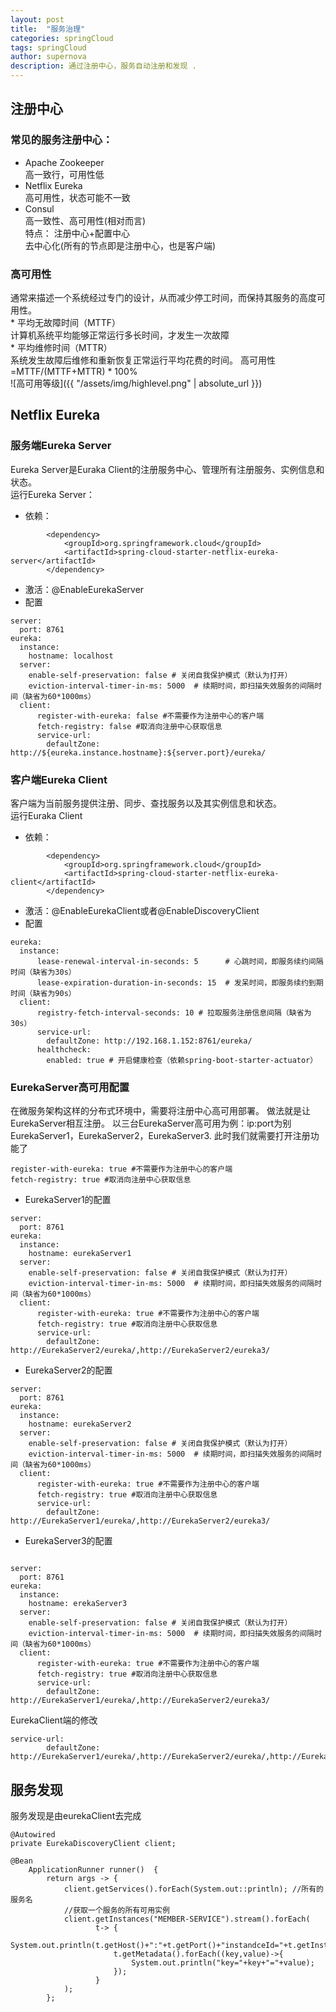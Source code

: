 ```yaml
---
layout: post
title:  "服务治理"
categories: springCloud
tags: springCloud
author: supernova
description: 通过注册中心，服务自动注册和发现 .
---
```

## 注册中心
### 常见的服务注册中心：
* Apache Zookeeper  
高一致行，可用性低  
* Netflix Eureka  
高可用性，状态可能不一致  
* Consul  
高一致性、高可用性(相对而言)  
特点：
注册中心+配置中心  
去中心化(所有的节点即是注册中心，也是客户端)  

### 高可用性  
通常来描述一个系统经过专门的设计，从而减少停工时间，而保持其服务的高度可用性。  
    * 平均无故障时间（MTTF）  
    计算机系统平均能够正常运行多长时间，才发生一次故障  
    * 平均维修时间（MTTR）  
    系统发生故障后维修和重新恢复正常运行平均花费的时间。
高可用性=MTTF/(MTTF+MTTR) * 100%  
![高可用等级]({{ "/assets/img/highlevel.png" | absolute_url }})  



## Netflix Eureka
### 服务端Eureka Server
Eureka Server是Euraka Client的注册服务中心、管理所有注册服务、实例信息和状态。  
运行Eureka Server：
* 依赖：

```
        <dependency>
            <groupId>org.springframework.cloud</groupId>
            <artifactId>spring-cloud-starter-netflix-eureka-server</artifactId>
        </dependency>
```

* 激活：@EnableEurekaServer
* 配置

```
server:
  port: 8761
eureka:
  instance:
    hostname: localhost
  server:
    enable-self-preservation: false # 关闭自我保护模式（默认为打开）
    eviction-interval-timer-in-ms: 5000  # 续期时间，即扫描失效服务的间隔时间（缺省为60*1000ms）
  client:
      register-with-eureka: false #不需要作为注册中心的客户端
      fetch-registry: false #取消向注册中心获取信息
      service-url:
        defaultZone: http://${eureka.instance.hostname}:${server.port}/eureka/
```

### 客户端Eureka Client
客户端为当前服务提供注册、同步、查找服务以及其实例信息和状态。  
运行Euraka Client
* 依赖：

```
        <dependency>
            <groupId>org.springframework.cloud</groupId>
            <artifactId>spring-cloud-starter-netflix-eureka-client</artifactId>
        </dependency>
```

* 激活：@EnableEurekaClient或者@EnableDiscoveryClient
* 配置

```
eureka:
  instance:
      lease-renewal-interval-in-seconds: 5      # 心跳时间，即服务续约间隔时间（缺省为30s）
      lease-expiration-duration-in-seconds: 15  # 发呆时间，即服务续约到期时间（缺省为90s）
  client:
      registry-fetch-interval-seconds: 10 # 拉取服务注册信息间隔（缺省为30s）
      service-url:
        defaultZone: http://192.168.1.152:8761/eureka/
      healthcheck:
        enabled: true # 开启健康检查（依赖spring-boot-starter-actuator）
```

### EurekaServer高可用配置
在微服务架构这样的分布式环境中，需要将注册中心高可用部署。
做法就是让EurekaServer相互注册。
以三台EurekaServer高可用为例：ip:port为别EurekaServer1，EurekaServer2，EurekaServer3.
此时我们就需要打开注册功能了

```
register-with-eureka: true #不需要作为注册中心的客户端
fetch-registry: true #取消向注册中心获取信息
```

* EurekaServer1的配置

```
server:
  port: 8761
eureka:
  instance:
    hostname: eurekaServer1
  server:
    enable-self-preservation: false # 关闭自我保护模式（默认为打开）
    eviction-interval-timer-in-ms: 5000  # 续期时间，即扫描失效服务的间隔时间（缺省为60*1000ms）
  client:
      register-with-eureka: true #不需要作为注册中心的客户端
      fetch-registry: true #取消向注册中心获取信息
      service-url:
        defaultZone: http://EurekaServer2/eureka/,http://EurekaServer2/eureka3/
```

* EurekaServer2的配置

```
server:
  port: 8761
eureka:
  instance:
    hostname: eurekaServer2
  server:
    enable-self-preservation: false # 关闭自我保护模式（默认为打开）
    eviction-interval-timer-in-ms: 5000  # 续期时间，即扫描失效服务的间隔时间（缺省为60*1000ms）
  client:
      register-with-eureka: true #不需要作为注册中心的客户端
      fetch-registry: true #取消向注册中心获取信息
      service-url:
        defaultZone: http://EurekaServer1/eureka/,http://EurekaServer2/eureka3/
```

* EurekaServer3的配置

```

server:
  port: 8761
eureka:
  instance:
    hostname: erekaServer3
  server:
    enable-self-preservation: false # 关闭自我保护模式（默认为打开）
    eviction-interval-timer-in-ms: 5000  # 续期时间，即扫描失效服务的间隔时间（缺省为60*1000ms）
  client:
      register-with-eureka: true #不需要作为注册中心的客户端
      fetch-registry: true #取消向注册中心获取信息
      service-url:
        defaultZone: http://EurekaServer1/eureka/,http://EurekaServer2/eureka3/

```

EurekaClient端的修改  

```
service-url:
        defaultZone: http://EurekaServer1/eureka/,http://EurekaServer2/eureka/,http://EurekaServer3/eureka/
```
  
## 服务发现 
服务发现是由eurekaClient去完成

```
@Autowired
private EurekaDiscoveryClient client;

@Bean
    ApplicationRunner runner()  {
        return args -> {
            client.getServices().forEach(System.out::println); //所有的服务名
            //获取一个服务的所有可用实例
            client.getInstances("MEMBER-SERVICE").stream().forEach(
                   t-> {
                       System.out.println(t.getHost()+":"+t.getPort()+"instandceId="+t.getInstanceId()+"uri="+t.getUri()+"scheme="+t.getScheme());
                       t.getMetadata().forEach((key,value)->{
                           System.out.println("key="+key+"="+value);
                       });
                   }
            );
        };
```
